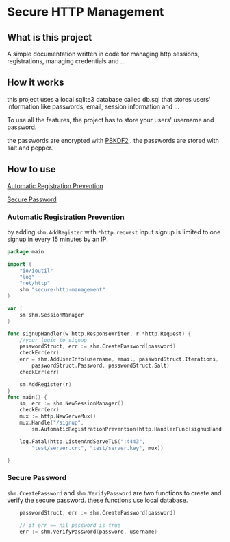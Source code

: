 # Secure HTTP Management

## What is this project

A simple documentation written in code for managing http 
sessions, registrations, managing
 credentials and ...
 
## How it works

this project uses a local sqlite3 
database called db.sql that stores users'
information like passwords, email,
session information and ...

To use all the features, the project
has to store your users' username
and password.

the passwords are encrypted with
[PBKDF2](https://en.wikipedia.org/wiki/PBKDF2)
. the passwords are stored with salt
and pepper.

## How to use

[Automatic Registration Prevention](#Automatic-Registration-Prevention)

[Secure Password](#Secure-Password)

### Automatic Registration Prevention

by adding ```shm.AddRegister``` with
```*http.request``` input signup
is limited to one signup in every
15 minutes by an IP.

```go
package main

import (
	"io/ioutil"
	"log"
	"net/http"
	shm "secure-http-management"
)

var (
	sm shm.SessionManager
)

func signupHandler(w http.ResponseWriter, r *http.Request) {
    //your logic to signup
    passwordStruct, err := shm.CreatePassword(password)
	checkErr(err)
	err = shm.AddUserInfo(username, email, passwordStruct.Iterations,
		passwordStruct.Password, passwordStruct.Salt)
	checkErr(err)

    sm.AddRegister(r)
}
func main() {
    sm, err := shm.NewSessionManager()
	checkErr(err)
    mux := http.NewServeMux()
	mux.Handle("/signup",
		sm.AutomaticRegistrationPrevention(http.HandlerFunc(signupHandler)))

	log.Fatal(http.ListenAndServeTLS(":4443",
		"test/server.crt", "test/server.key", mux))

}
```

### Secure Password

```shm.CreatePassword``` and 
```shm.VerifyPassword``` are
two functions to create and verify
the secure password.
these functions use local database.
```go
    passwordStruct, err := shm.CreatePassword(password)
    
    // if err == nil password is true
    err := shm.VerifyPassword(password, username)
```